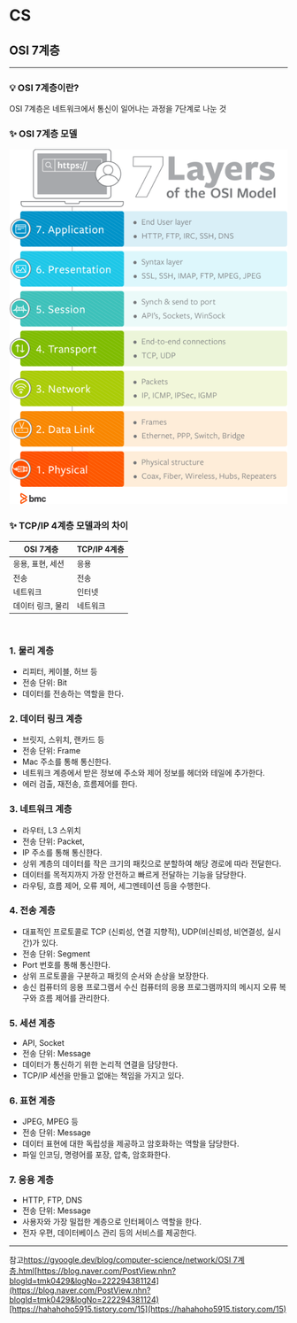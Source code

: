 # CS

## OSI 7계층

---

### 💡 OSI 7계층이란?

OSI 7계층은 네트워크에서 통신이 일어나는 과정을 7단계로 나눈 것

### ✨ OSI 7계층 모델

![OSI image](OSI.png)

### ✨ TCP/IP 4계층 모델과의 차이

| OSI 7계층 | TCP/IP 4계층 |
| --- | --- |
| 응용, 표현, 세션 | 응용 |
| 전송 | 전송 |
| 네트워크 | 인터넷 |
| 데이터 링크, 물리 | 네트워크 |

<br>

### 1. 물리 계층

- 리피터, 케이블, 허브 등
- 전송 단위: Bit
- 데이터를 전송하는 역할을 한다.

### 2. 데이터 링크 계층

- 브릿지, 스위치, 랜카드 등
- 전송 단위: Frame
- Mac 주소를 통해 통신한다.
- 네트워크 계층에서 받은 정보에 주소와 제어 정보를 헤더와 테일에 추가한다.
- 에러 검출, 재전송, 흐름제어를 한다.

### 3. 네트워크 계층

- 라우터, L3 스위치
- 전송 단위: Packet,
- IP 주소를 통해 통신한다.
- 상위 계층의 데이터를 작은 크기의 패킷으로 분할하여 해당 경로에 따라 전달한다.
- 데이터를 목적지까지 가장 안전하고 빠르게 전달하는 기능을 담당한다.
- 라우팅, 흐름 제어, 오류 제어, 세그멘테이션 등을 수행한다.

### 4. 전송 계층

- 대표적인 프로토콜로 TCP (신뢰성, 연결 지향적), UDP(비신뢰성, 비연결성, 실시간)가 있다.
- 전송 단위: Segment
- Port 번호를 통해 통신한다.
- 상위 프로토콜을 구분하고 패킷의 순서와 손상을 보장한다.
- 송신 컴퓨터의 응용 프로그램서 수신 컴퓨터의 응용 프로그램까지의 메시지 오류 복구와 흐름 제어를 관리한다.

### 5. 세션 계층

- API, Socket
- 전송 단위: Message
- 데이터가 통신하기 위한 논리적 연결을 담당한다.
- TCP/IP 세션을 만들고 없애는 책임을 가지고 있다.

### 6.  표현 계층

- JPEG, MPEG 등
- 전송 단위: Message
- 데이터 표현에 대한 독립성을 제공하고 암호화하는 역할을 담당한다.
- 파일 인코딩, 명령어를 포장, 압축, 암호화한다.

### 7. 응용 계층

- HTTP, FTP, DNS
- 전송 단위: Message
- 사용자와 가장 밀접한 계층으로 인터페이스 역할을 한다.
- 전자 우편, 데이터베이스 관리 등의 서비스를 제공한다.

---

참고[https://gyoogle.dev/blog/computer-science/network/OSI 7계층.html](https://gyoogle.dev/blog/computer-science/network/OSI%207%EA%B3%84%EC%B8%B5.html)[https://blog.naver.com/PostView.nhn?blogId=tmk0429&logNo=222294381124](https://blog.naver.com/PostView.nhn?blogId=tmk0429&logNo=222294381124)[https://hahahoho5915.tistory.com/15](https://hahahoho5915.tistory.com/15)